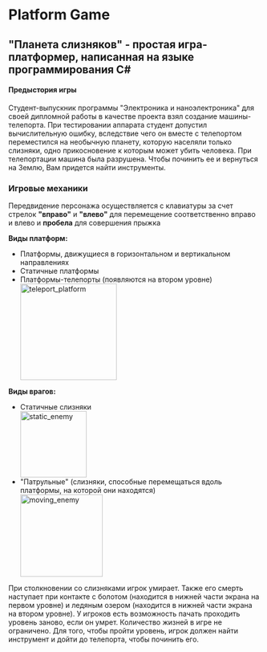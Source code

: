 # Platform Game
## "Планета слизняков" - простая игра-платформер, написанная на языке программирования С#
#### Предыстория игры 
Студент-выпускник программы "Электроника и наноэлектроника" для своей дипломной работы в качестве проекта взял создание машины-телепорта. При тестировании аппарата студент допустил вычислительную ошибку, вследствие чего он вместе с телепортом переместился на необычную планету, которую населяли только слизняки, одно прикосновение к которым может убить человека. При телепортации машина была разрушена. Чтобы починить ее и вернуться на Землю, Вам придется найти инструменты.
### Игровые механики
Передвидение персонажа осуществляется с клавиатуры за счет стрелок <b>"вправо"</b> и <b>"влево"</b> для перемещение соответственно вправо и влево и <b>пробела</b> для совершения прыжка

<b>Виды платформ:</b>
<ul>
 <li>Платформы, движущиеся в горизонтальном и вертикальном направлениях</li>
 <li>Статичные платформы</li>
 <li>Платформы-телепорты (появляются на втором уровне)</li>
 <img width="192" alt="teleport_platform" src="https://github.com/PalastrovaS/PlatformGame/assets/130470961/00857050-76b6-4164-a6ea-2cf46a426c0c">
</ul>
<b>Виды врагов:</b>
<ul>
 <li>Статичные слизняки</li>
 <img width="132" alt="static_enemy" src="https://github.com/PalastrovaS/PlatformGame/assets/130470961/812f8026-1060-47e1-a82e-6bfc2623e879">
 <li>"Патрульные" (слизняки, способные перемещаться вдоль платформы, на которой они находятся)</li>
 <img width="164" alt="moving_enemy" src="https://github.com/PalastrovaS/PlatformGame/assets/130470961/f82f1de2-58a0-44fa-a6f1-96f0e7f66c97">
</ul>

При столкновении со слизняками игрок умирает. Также его смерть наступает при контакте с болотом (находится в нижней части экрана на первом уровне) и ледяным озером (находится в нижней части экрана на втором уровне). У игроков есть возможность пачать проходить уровень заново, если он умрет. Количество жизней в игре не ограничено.
Для того, чтобы пройти уровень, игрок должен найти инструмент и дойти до телепорта, чтобы починить его.

